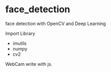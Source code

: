 # face_detection
face detection with OpenCV and Deep Learning 

Import Library
- imutils
- numpy
- cv2

WebCam write with js.
